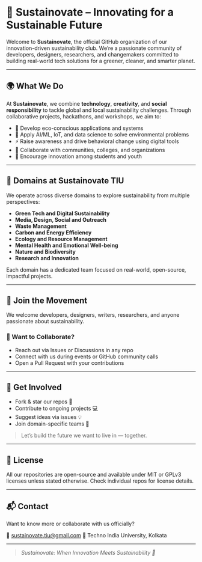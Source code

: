 # 🌱 Sustainovate – Innovating for a Sustainable Future

Welcome to **Sustainovate**, the official GitHub organization of our innovation-driven sustainability club. We’re a passionate community of developers, designers, researchers, and changemakers committed to building real-world tech solutions for a greener, cleaner, and smarter planet.

---

## 🌍 What We Do

At **Sustainovate**, we combine **technology**, **creativity**, and **social responsibility** to tackle global and local sustainability challenges. Through collaborative projects, hackathons, and workshops, we aim to:

- 🌿 Develop eco-conscious applications and systems  
- 🔬 Apply AI/ML, IoT, and data science to solve environmental problems  
- ⚡ Raise awareness and drive behavioral change using digital tools  
- 🤝 Collaborate with communities, colleges, and organizations  
- 🚀 Encourage innovation among students and youth  

---

## 🧠 Domains at Sustainovate TIU

We operate across diverse domains to explore sustainability from multiple perspectives:

- **Green Tech and Digital Sustainability**  
- **Media, Design, Social and Outreach**  
- **Waste Management**  
- **Carbon and Energy Efficiency**  
- **Ecology and Resource Management**  
- **Mental Health and Emotional Well-being**  
- **Nature and Biodiversity**  
- **Research and Innovation**  

Each domain has a dedicated team focused on real-world, open-source, impactful projects.

---

<!-- ## 📁 Our Repositories

Explore our projects to see innovation in action:

| Project Name                    | Description                                               |
|--------------------------------|-----------------------------------------------------------|
| `greencampus-navigator`        | Smart campus navigation system promoting sustainability   |
| `post-disaster-road-detection` | AI-powered road damage detection using satellite imagery  |
| `smart-waste-tracker`          | IoT & ML based waste monitoring and reporting system      |
| `eco-education-hub`            | Resource hub for sustainability-focused learning          |
| `trailvista`                   | Virtual eco-tourism experience for nature education       |
| `pawfectstay`                  | Pet care ecosystem promoting community welfare            |

> 🚧 Many more ideas are in the pipeline. Stay tuned or join us to contribute!

--- -->

## 👥 Join the Movement

We welcome developers, designers, writers, researchers, and anyone passionate about sustainability.

### 💬 Want to Collaborate?

- Reach out via Issues or Discussions in any repo  
- Connect with us during events or GitHub community calls  
- Open a Pull Request with your contributions  

---

## 📣 Get Involved

- Fork & star our repos 🌟  
- Contribute to ongoing projects 💻  
- Suggest ideas via issues 💡  
- Join domain-specific teams 🧩  

> Let’s build the future we want to live in — together.

---

## 🤝 License

All our repositories are open-source and available under MIT or GPLv3 licenses unless stated otherwise. Check individual repos for license details.

---

## 📬 Contact

Want to know more or collaborate with us officially?

📧 sustainovate.tiu@gmail.com
📍 Techno India University, Kolkata

---

> *Sustainovate: When Innovation Meets Sustainability 🌱*
